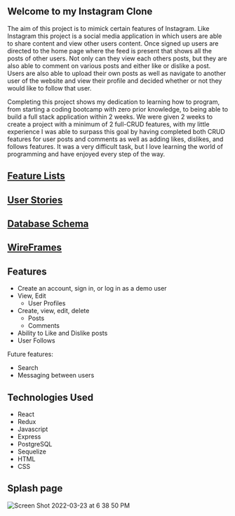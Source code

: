 ## Welcome to my Instagram Clone

The aim of this project is to mimick certain features of Instagram. Like Instagram this project is a social media application in which users
are able to share content and view other users content. Once signed up users are directed to the home page where the feed is present that
shows all the posts of other users. Not only can they view each others posts, but they are also able to 
comment on various posts and either like or dislike a post. Users are also able to upload their own posts as well as navigate to another
user of the website and view their profile and decided whether or not they would like to follow that user. 

Completing this project shows my dedication to learning how to program, from starting a coding bootcamp with zero prior knowledge, 
to being able to build a full stack application within 2 weeks. We were given 2 weeks to create a project with a minimum of 2 full-CRUD
features, with my little experience I was able to surpass this goal by having completed both CRUD features for user posts and comments 
as well as adding likes, dislikes, and follows features. It was a very difficult task, but I love learning the world of programming
and have enjoyed every step of the way. 

## [Feature Lists](https://github.com/casey-cochran/instagram-clone/wiki/Feature-List)

## [User Stories](https://github.com/casey-cochran/instagram-clone/wiki/User-Stories)

## [Database Schema](https://github.com/casey-cochran/instagram-clone/wiki/Database-Schema)

## [WireFrames](https://github.com/casey-cochran/instagram-clone/wiki/WireFrames)

## Features

  * Create an account, sign in, or log in as a demo user
  * View, Edit 
    - User Profiles
  * Create, view, edit, delete
    - Posts
    - Comments
  * Ability to Like and Dislike posts
  * User Follows

Future features:
  
  * Search
  * Messaging between users


## Technologies Used
  
  * React
  * Redux
  * Javascript
  * Express
  * PostgreSQL
  * Sequelize
  * HTML
  * CSS


## Splash page
![Screen Shot 2022-03-23 at 6 38 50 PM](https://user-images.githubusercontent.com/90711743/159824744-64ba89c6-800a-4b9d-a259-1c5a8a51008a.png)
